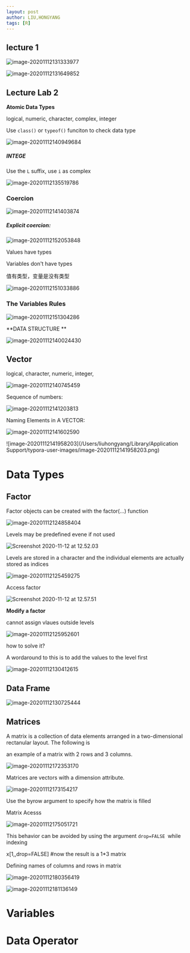 ```yaml
---
layout: post
author: LIU,HONGYANG
tags: [R]
---
```




## lecture 1



![image-20201112131333977](https://tva1.sinaimg.cn/large/0081Kckwgy1gkmbcbjjffj30yk0jgwhm.jpg)



![image-20201112131649852](https://tva1.sinaimg.cn/large/0081Kckwgy1gl8n9f4xqhj31b208mjsy.jpg)



## Lecture Lab 2

**Atomic Data Types**



logical, numeric, character, complex, integer



Use `class()` or `typeof()` funciton to check data type

![image-20201112140949684](https://tva1.sinaimg.cn/large/0081Kckwgy1gkmcyaonguj31cu0qc434.jpg)

##### INTEGE

Use  the   `L`  suffix, use `i` as complex



![image-20201112135519786](https://tva1.sinaimg.cn/large/0081Kckwgy1gkmcj7p84yj31ea0retcv.jpg)

### Coercion



![image-20201112141403874](https://tva1.sinaimg.cn/large/0081Kckwgy1gkmd2p8ui8j31do0pktby.jpg)



##### Explicit coercion:

![image-20201112152053848](https://tva1.sinaimg.cn/large/0081Kckwgy1gkmf08pb7yj31fs0smwl0.jpg)



Values have types

Variables don't have types

值有类型，变量是没有类型



![image-20201112151033886](https://tva1.sinaimg.cn/large/0081Kckwgy1gkmeph84nyj30o20m2wg7.jpg)



### The Variables Rules



![image-20201112151304286](https://tva1.sinaimg.cn/large/0081Kckwgy1gkmet62592j31cg0pwn0y.jpg)









**DATA STRUCTURE **



![image-20201112140024430](https://tva1.sinaimg.cn/large/0081Kckwgy1gkmetrbvefj31du0oi41w.jpg)











## Vector

logical, character, numeric, integer,

![image-20201112140745459](https://tva1.sinaimg.cn/large/0081Kckwgy1gkmcw5i9ytj30qq0l40ut.jpg)



Sequence of numbers:



![image-20201112141203813](https://tva1.sinaimg.cn/large/0081Kckwgy1gkmd0ma210j30k20ayaar.jpg)

Naming Elements in A VECTOR:



![image-20201112141602590](https://tva1.sinaimg.cn/large/0081Kckwgy1gkmd4rcdb9j31cm0nktcx.jpg)

![image-20201112141958203](/Users/liuhongyang/Library/Application Support/typora-user-images/image-20201112141958203.png)







# Data Types



## Factor 

Factor objects can be created with the factor(...) function



![image-20201112124858404](https://tva1.sinaimg.cn/large/0081Kckwgy1gkmam7r7m9j30na04q0t5.jpg)



Levels may be predefined evene if not used



![Screenshot 2020-11-12 at 12.52.03](https://tva1.sinaimg.cn/large/0081Kckwgy1gkmaq0khqsj30zk04ogma.jpg)





Levels are stored in a character and the individual elements are actually stored as indices

![image-20201112125459275](https://tva1.sinaimg.cn/large/0081Kckwgy1gkmasf8n9yj30za09cjsx.jpg)



Access factor



![Screenshot 2020-11-12 at 12.57.51](https://tva1.sinaimg.cn/large/0081Kckwgy1gkmawpfldej30go0ba3zm.jpg)



**Modify a factor**



cannot assign vlaues outside levels



![image-20201112125952601](https://tva1.sinaimg.cn/large/0081Kckwgy1gkmaxibve3j30mu07uq40.jpg)



how to solve it?

A wordaround to this is to add the values to the level first

![image-20201112130412615](https://tva1.sinaimg.cn/large/0081Kckwgy1gkmb20nahpj30g207w3yz.jpg)



## Data Frame



![image-20201112130725444](https://tva1.sinaimg.cn/large/0081Kckwgy1gkmb5d8tn4j310o0j4tbn.jpg)





## Matrices



A matrix is a collection of data elements arranged in a two-dimensional rectanular layout. The following is 

an example of a matrix with 2 rows and 3 columns.



![image-20201112172353170](https://tva1.sinaimg.cn/large/0081Kckwgy1gl8na9t315j316y0non13.jpg)

Matrices are vectors with a dimension attribute. 



![image-20201112173154217](https://tva1.sinaimg.cn/large/0081Kckwgy1gkmisjle4kj30dy09wwey.jpg)



Use the byrow argument to specify how the matrix is filled



Matrix Acesss



![image-20201112175051721](https://tva1.sinaimg.cn/large/0081Kckwgy1gkmjc9yskwj315c0pete5.jpg)



This behavior can be avoided by using the argument `drop=FALSE `while indexing

x[1,,drop=FALSE] #now the result is a 1*3 matrix 

 

Defining names of columns and rows in matrix



![image-20201112180356419](https://tva1.sinaimg.cn/large/0081Kckwgy1gkmjpvrdxmj30u40bmq4t.jpg)



![image-20201112181136149](https://tva1.sinaimg.cn/large/0081Kckwgy1gkmjxun9bzj30tw072dge.jpg)









# Variables 





# Data Operator





